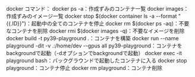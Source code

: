 docker コマンド：
docker ps -a：作成ずみのコンテナ一覧
docker images：作成ずみのイメージ一覧
docker stop $(docker container ls -a --format "{{.ID}}")：起動中の全てのコンテナを停止
docker rm $(docker ps -aq)：不要なコンテナを削除
docker rmi $(docker images -q)：不要なイメージを削除
docker build -t py39-playground .：コンテナを構築
docker run --name playground -dit -v .:/home/dev --gpus all py39-playground：コンテナをbackgroundで起動（-dオプションでbackgroundで起動）
docker exec -it playground bash：バックグラウンドで起動したコンテナに入る
docker stop playground：コンテナ停止
docker rm playground：コンテナ削除
